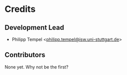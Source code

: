 Credits
=======

Development Lead
----------------

-   Philipp Tempel \<<philipp.tempel@isw.uni-stuttgart.de>\>

Contributors
------------

None yet. Why not be the first?

